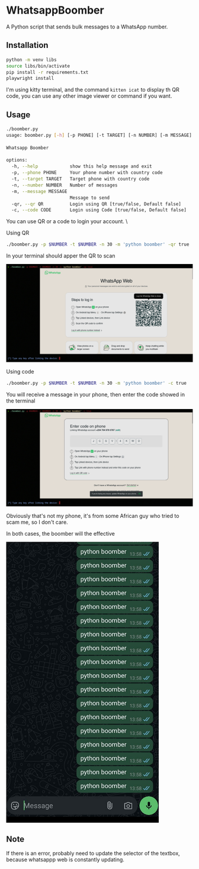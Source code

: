 # WhatsappBoomber
A Python script that sends bulk messages to a WhatsApp number.

## Installation

```bash
python -m venv libs
source libs/bin/activate
pip install -r requirements.txt
playwright install
```
I'm using kitty terminal, and the command ```kitten icat``` to display th QR code, you can use any other image viewer or command if you want.

## Usage

```bash
./boomber.py
usage: boomber.py [-h] [-p PHONE] [-t TARGET] [-n NUMBER] [-m MESSAGE] [-qr QR] [-c CODE]

Whatsapp Boomber

options:
  -h, --help            show this help message and exit
  -p, --phone PHONE     Your phone number with country code
  -t, --target TARGET   Target phone with country code
  -n, --number NUMBER   Number of messages
  -m, --message MESSAGE
                        Message to send
  -qr, --qr QR          Login using QR [true/false, Default false]
  -c, --code CODE       Login using Code [true/false, Default false]
```

You can use QR or a code to login your account. \


Using QR
```bash
./boomber.py -p $NUMBER -t $NUMBER -n 30 -m 'python boomber' -qr true
```

In your terminal should apper the QR to scan 

![img](https://github.com/C0deInBlack/WhatsappBoomber/blob/main/images/qr.cleaned.png)

Using code
```bash
./boomber.py -p $NUMBER -t $NUMBER -n 30 -m 'python boomber' -c true
```

You will receive a message in your phone, then enter the code showed in the terminal 

![img](https://github.com/C0deInBlack/WhatsappBoomber/blob/main/images/code.cleaned.png)

Obviously that's not my phone, it's from some African guy who tried to scam me, so I don't care.

In both cases, the boomber will the effective 

![img](https://github.com/C0deInBlack/WhatsappBoomber/blob/main/images/boomber.cleaned.png)

## Note

If there is an error, probably need to update the selector of the textbox, because whatsappp web is constantly updating. 
